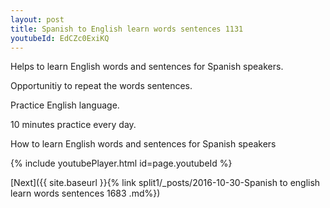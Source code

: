 ```yaml
---
layout: post
title: Spanish to English learn words sentences 1131 
youtubeId: EdCZc0ExiKQ
---
```

 
 
Helps to learn English words and sentences for Spanish speakers.

Opportunitiy to repeat the words sentences. 

Practice English language. 
 
10 minutes practice every day. 
 
How to learn English words and sentences for Spanish speakers 
 
{% include youtubePlayer.html id=page.youtubeId %}
 
 
[Next]({{ site.baseurl }}{% link  split1/_posts/2016-10-30-Spanish to english learn words sentences 1683 .md%})
 

